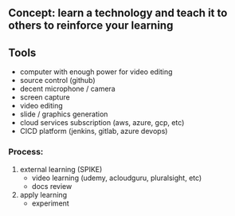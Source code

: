 ## Concept: learn a technology and teach it to others to reinforce your learning

## Tools
* computer with enough power for video editing
* source control (github)
* decent microphone / camera
* screen capture
* video editing
* slide / graphics generation
* cloud services subscription (aws, azure, gcp, etc)
* CICD platform (jenkins, gitlab, azure devops)

### Process:
1. external learning (SPIKE)
    * video learning (udemy, acloudguru, pluralsight, etc)
    * docs review
2. apply learning
    * experiment
    